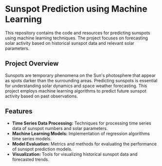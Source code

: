 # Sunspot Prediction using Machine Learning

This repository contains the code and resources for predicting sunspots using machine learning techniques. The project focuses on forecasting solar activity based on historical sunspot data and relevant solar parameters.

## Project Overview

Sunspots are temporary phenomena on the Sun's photosphere that appear as spots darker than the surrounding areas. Predicting sunspots is essential for understanding solar dynamics and space weather forecasting. This project employs machine learning algorithms to predict future sunspot activity based on past observations.

## Features

- **Time Series Data Processing:** Techniques for processing time series data of sunspot numbers and solar parameters.
- **Machine Learning Models:** Implementation of regression algorithms time series models.
- **Model Evaluation:** Metrics and methods for evaluating the performance of sunspot prediction models.
- **Visualization:** Tools for visualizing historical sunspot data and forecasted trends.

